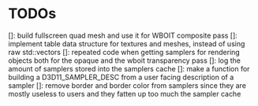 # TODOs

[]: build fullscreen quad mesh and use it for WBOIT composite pass
[]: implement table data structure for textures and meshes, instead of using raw std::vectors
[]: repeated code when getting samplers for rendering objects both for the opaque and the wboit transparency pass
[]: log the amount of samplers stored into the samplers cache
[]: make a function for building a D3D11_SAMPLER_DESC from a user facing description of a sampler
[]: remove border and border color from samplers since they are mostly useless to users and they fatten up too much the sampler cache
